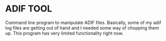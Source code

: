 # ADIF TOOL

Command line program to manipulate ADIF files.  Basically, some of my adif log files are getting out of hand and I needed some way of chopping them up.  This program has very limited functionality right now.

